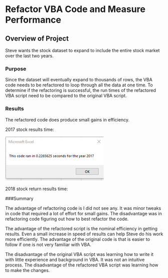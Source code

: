 # Refactor VBA Code and Measure Performance

## Overview of Project

Steve wants the stock dataset to expand to include the entire stock market over the last two years. 

### Purpose

Since the dataset will eventually expand to thousands of rows, the VBA code needs to be refactored to loop through all the data at one time. 
To determine if the refactoring is successful, the run times of the refactored VBA script need to be compared to the original VBA script.


### Results

The refactored code does produce small gains in efficiency.

2017 stock results time:

![alt text](https://github.com/sarifrey/stock_analysis/blob/main/Resources/VBA_Challenge_2017.png)


2018 stock return results time:


###Summary

The advantage of refactoring code is I did not see any. It was minor tweaks in code that required a lot of effort for small gains.
The disadvantage was in refactoring code figuring out how to best refactor the code.

The advantage of the refactored script is the nominal efficiency in getting results. Even a small increase in speed of results can help Steve do his work more efficiently. 
The advantage of the original code is that is easier to follow if one is not very familiar with VBA.

The disadvantage of the original VBA script was learning how to write it with little experience and background in VBA. It was not an intuitive process. 
The disadvantage of the refactored VBA script was learning how to make the changes.
